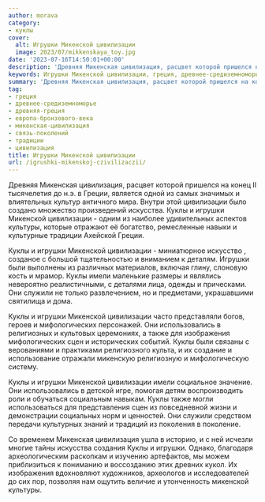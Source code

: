 ```yaml
---
author: morava
category:
- куклы
cover:
  alt: Игрушки Микенской цивилизации
  image: 2023/07/mikkenskaya_toy.jpg
date: '2023-07-16T14:50:01+00:00'
description: 'Древняя Микенская цивилизация, расцвет которой пришелся на конец II тысячелетия до н.э. в Греции, является одной из самых значимых и влиятельных культур...'
keywords: Игрушки Микенской цивилизации, греция, древнее-средиземноморье, древняя-греция, европа-бронзового-века, микенская-цивилизация, связь-поколений, традиции, цивилизация, куклы, игрушки, цивилизации, микенской, микенская, греции, искусства, культуры, имели, служили, мифологических, использовались, также, изображения
summary: 'Древняя Микенская цивилизация, расцвет которой пришелся на конец II тысячелетия до н.э. в Греции, является одной из самых значимых и влиятельных культур...'
tag:
- греция
- древнее-средиземноморье
- древняя-греция
- европа-бронзового-века
- микенская-цивилизация
- связь-поколений
- традиции
- цивилизация
title: Игрушки Микенской цивилизации
url: /igrushki-mikenskoj-czivilizaczii/
---
```


Древняя Микенская цивилизация, расцвет которой пришелся на конец II тысячелетия до н.э. в Греции, является одной из самых значимых и влиятельных культур античного мира. Внутри этой цивилизации было создано множество произведений искусства. Куклы и игрушки Микенской цивилизации - одним из наиболее удивительных аспектов культуры, которые отражают её богатство, ремесленные навыки и культурные традиции Ахейской Греции.

Куклы и игрушки Микенской цивилизации \- миниатюрное искусство , созданое с большой тщательностью и вниманием к деталям. Игрушки были выполнены из различных материалов, включая глину, слоновую кость и мрамор. Куклы имели маленькие размеры и являлись невероятно реалистичными, с деталями лица, одежды и прическами. Они служили не только развлечением, но и предметами, украшавшими святилища и дома.

Куклы и игрушки Микенской цивилизации часто представляли богов, героев и мифологических персонажей. Они использовались в религиозных и культовых церемониях, а также для изображения мифологических сцен и исторических событий. Куклы были связаны с верованиями и практиками религиозного культа, и их создание и использование отражали микенскую религиозную и мифологическую систему.

Куклы и игрушки Микенской цивилизации имели социальное значение. Они использовались в детской игре, помогая детям воспроизводить роли и обучаться социальным навыкам. Куклы также могли использоваться для представления сцен из повседневной жизни и демонстрации социальных норм и ценностей. Они служили средством передачи культурных знаний и традиций из поколения в поколение.

Со временем Микенская цивилизация ушла в историю, и с ней исчезли многие тайны искусства создания Куклы и игрушки. Однако, благодаря археологическим раскопкам и изучению артефактов, мы можем приблизиться к пониманию и воссозданию этих древних кукол. Их изображения вдохновляют художников, археологов и исследователей до сих пор, позволяя нам ощутить величие и утонченность микенской культуры.